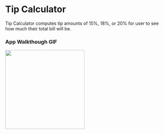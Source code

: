 # Tip Calculator
Tip Calculator computes tip amounts of 15%, 18%, or 20% for user to see how much their total bill will be. 

### App Walkthough GIF
<img src="http://g.recordit.co/uyQh4cPQN9.gif" width=250><br>
